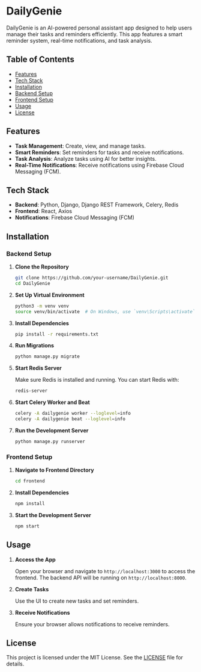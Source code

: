 # DailyGenie

DailyGenie is an AI-powered personal assistant app designed to help users manage their tasks and reminders efficiently. This app features a smart reminder system, real-time notifications, and task analysis.

## Table of Contents

- [Features](#features)
- [Tech Stack](#tech-stack)
- [Installation](#installation)
- [Backend Setup](#backend-setup)
- [Frontend Setup](#frontend-setup)
- [Usage](#usage)
- [License](#license)

## Features

- **Task Management**: Create, view, and manage tasks.
- **Smart Reminders**: Set reminders for tasks and receive notifications.
- **Task Analysis**: Analyze tasks using AI for better insights.
- **Real-Time Notifications**: Receive notifications using Firebase Cloud Messaging (FCM).

## Tech Stack

- **Backend**: Python, Django, Django REST Framework, Celery, Redis
- **Frontend**: React, Axios
- **Notifications**: Firebase Cloud Messaging (FCM)

## Installation

### Backend Setup

1. **Clone the Repository**

    ```bash
    git clone https://github.com/your-username/DailyGenie.git
    cd DailyGenie
    ```

2. **Set Up Virtual Environment**

    ```bash
    python3 -m venv venv
    source venv/bin/activate  # On Windows, use `venv\Scripts\activate`
    ```

3. **Install Dependencies**

    ```bash
    pip install -r requirements.txt
    ```

4. **Run Migrations**

    ```bash
    python manage.py migrate
    ```

5. **Start Redis Server**

    Make sure Redis is installed and running. You can start Redis with:

    ```bash
    redis-server
    ```

6. **Start Celery Worker and Beat**

    ```bash
    celery -A dailygenie worker --loglevel=info
    celery -A dailygenie beat --loglevel=info
    ```

7. **Run the Development Server**

    ```bash
    python manage.py runserver
    ```

### Frontend Setup

1. **Navigate to Frontend Directory**

    ```bash
    cd frontend
    ```

2. **Install Dependencies**

    ```bash
    npm install
    ```

3. **Start the Development Server**

    ```bash
    npm start
    ```

## Usage

1. **Access the App**

    Open your browser and navigate to `http://localhost:3000` to access the frontend. The backend API will be running on `http://localhost:8000`.

2. **Create Tasks**

    Use the UI to create new tasks and set reminders.

3. **Receive Notifications**

    Ensure your browser allows notifications to receive reminders.

## License

This project is licensed under the MIT License. See the [LICENSE](LICENSE) file for details.
